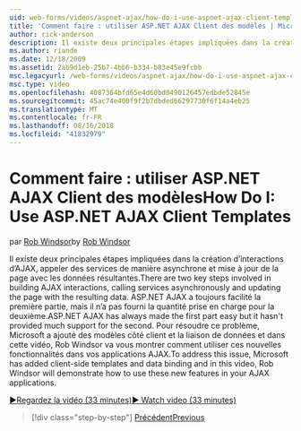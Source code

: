```yaml
---
uid: web-forms/videos/aspnet-ajax/how-do-i-use-aspnet-ajax-client-templates
title: 'Comment faire : utiliser ASP.NET AJAX Client des modèles | Microsoft Docs'
author: rick-anderson
description: Il existe deux principales étapes impliquées dans la création d’interactions d’AJAX, appeler des services de manière asynchrone et mise à jour de la page avec les données résultantes. ASP.NET AJAX h...
ms.author: riande
ms.date: 12/18/2009
ms.assetid: 2ab9d1eb-25b7-4bb6-b334-b83e45e9fcbb
msc.legacyurl: /web-forms/videos/aspnet-ajax/how-do-i-use-aspnet-ajax-client-templates
msc.type: video
ms.openlocfilehash: 4087364bfd65e4d60bd0490126457edbde52845e
ms.sourcegitcommit: 45ac74e400f9f2b7dbded66297730f6f14a4eb25
ms.translationtype: MT
ms.contentlocale: fr-FR
ms.lasthandoff: 08/16/2018
ms.locfileid: "41832979"
---
```

<a name="how-do-i-use-aspnet-ajax-client-templates"></a><span data-ttu-id="da3ea-104">Comment faire : utiliser ASP.NET AJAX Client des modèles</span><span class="sxs-lookup"><span data-stu-id="da3ea-104">How Do I: Use ASP.NET AJAX Client Templates</span></span>
====================
<span data-ttu-id="da3ea-105">par [Rob Windsor](https://twitter.com/robwindsor)</span><span class="sxs-lookup"><span data-stu-id="da3ea-105">by [Rob Windsor](https://twitter.com/robwindsor)</span></span>

<span data-ttu-id="da3ea-106">Il existe deux principales étapes impliquées dans la création d’interactions d’AJAX, appeler des services de manière asynchrone et mise à jour de la page avec les données résultantes.</span><span class="sxs-lookup"><span data-stu-id="da3ea-106">There are two key steps involved in building AJAX interactions, calling services asynchronously and updating the page with the resulting data.</span></span> <span data-ttu-id="da3ea-107">ASP.NET AJAX a toujours facilité la première partie, mais il n’a pas fourni la quantité prise en charge pour la deuxième.</span><span class="sxs-lookup"><span data-stu-id="da3ea-107">ASP.NET AJAX has always made the first part easy but it hasn't provided much support for the second.</span></span> <span data-ttu-id="da3ea-108">Pour résoudre ce problème, Microsoft a ajouté des modèles côté client et la liaison de données et dans cette vidéo, Rob Windsor va vous montrer comment utiliser ces nouvelles fonctionnalités dans vos applications AJAX.</span><span class="sxs-lookup"><span data-stu-id="da3ea-108">To address this issue, Microsoft has added client-side templates and data binding and in this video, Rob Windsor will demonstrate how to use these new features in your AJAX applications.</span></span>

[<span data-ttu-id="da3ea-109">&#9654;Regardez la vidéo (33 minutes)</span><span class="sxs-lookup"><span data-stu-id="da3ea-109">&#9654; Watch video (33 minutes)</span></span>](https://channel9.msdn.com/Blogs/ASP-NET-Site-Videos/how-do-i-use-aspnet-ajax-client-templates)

> [!div class="step-by-step"]
> [<span data-ttu-id="da3ea-110">Précédent</span><span class="sxs-lookup"><span data-stu-id="da3ea-110">Previous</span></span>](how-do-i-customize-error-handling-for-the-aspnet-ajax-updatepanel.md)
